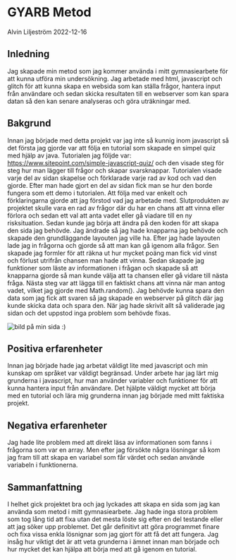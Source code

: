 # GYARB Metod

Alvin Liljeström 2022-12-16

## Inledning

Jag skapade min metod som jag kommer använda i mitt gymnasiearbete för att kunna utföra min undersökning. Jag arbetade med html, javascript och glitch för att kunna skapa en websida som kan ställa frågor, hantera input från användare och sedan skicka resultaten till en webserver som kan spara datan så den kan senare analyseras och göra uträkningar med.

## Bakgrund

Innan jag började med detta projekt var jag inte så kunnig inom javascript så det första jag gjorde var att följa en tutorial som skapade en simpel quiz med hjälp av java. Tutorialen jag följde var: https://www.sitepoint.com/simple-javascript-quiz/ och den visade steg för steg hur man lägger till frågor och skapar svarsknappar. Tutorialen visade varje del av sidan skapelse och förklarade varje rad av kod och vad den gjorde. Efter man hade gjort en del av sidan fick man se hur den borde fungera som ett demo i tutorialen. Att följa med var enkelt och förklaringarna gjorde att jag förstod vad jag arbetade med. Slutprodukten av projektet skulle vara en rad av frågor där du har en chans att att vinna eller förlora och sedan ett val att anta vadet eller gå viadare till en ny risksituation. Sedan kunde jag börja att ändra på den koden för att skapa den sida jag behövde. Jag ändrade så jag hade knapparna jag behövde och skapade den grundläggande layouten jag ville ha. Efter jag hade layouten lade jag in frågorna och gjorde så att man kan gå igenom alla frågor. Sen skapade jag formler för att räkna ut hur mycket poäng man fick vid vinst och förlust utrifrån chansen man hade att vinna. Sedan skapade jag funktioner som läste av informationen i frågan och skapade så att knapparna gjorde så man kunde välja att ta chansen eller gå vidare till nästa fråga. Nästa steg var att lägga till en faktiskt chans att vinna när man antog vadet, vilket jag gjorde med Math.random(). Jag behövde kunna spara den data som jag fick att svaren så jag skapade en webserver på glitch där jag kunde skicka data och spara den. När jag hade skrivit allt så validerade jag sidan och det uppstod inga problem som behövde fixas.


![bild på min sida :)](https://cdn.discordapp.com/attachments/806529929092005899/1053248172580941824/image.png)

## Positiva erfarenheter

Innan jag började hade jag arbetat väldigt lite med javascript och min kunskap om språket var väldigt begränsad. Under arbete har jag lärt mig grunderna i javascript, hur man använder variabler och funktioner för att kunna hantera input från användare. Det hjälpte väldigt mycket att börja med en tutorial och lära mig grunderna innan jag började med mitt faktiska projekt. 


## Negativa erfarenheter

Jag hade lite problem med att direkt läsa av informationen som fanns i frågorna som var en array. Men efter jag försökte några lösningar så kom jag fram till att skapa en variabel som får värdet och sedan använde variabeln i funktionerna.


## Sammanfattning

I helhet gick projektet bra och jag lyckades att skapa en sida som jag kan använda som metod i mitt gymnasiearbete. Jag hade inga stora problem som tog lång tid att fixa utan det mesta löste sig efter en del testande eller att jag söker upp problemet. Det går definitivt att göra programmet finare och fixa vissa enkla lösnignar som jag gjort för att få det att fungera. Jag insåg hur viktigt det är att veta grunderna i ämnet innan man började och hur mycket det kan hjälpa att börja med att gå igenom en tutorial.